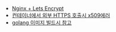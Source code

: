 - [Nginx + Lets Encrypt](https://hudi.blog/https-with-nginx-and-lets-encrypt/)
- [컨테이너에서 외부 HTTPS 호출시 x509에러](https://ccambo.blogspot.com/2020/12/docker-https-x509.html)
- [golang 이미지 빌드시 참고](https://lynlab.co.kr/blog/64)
